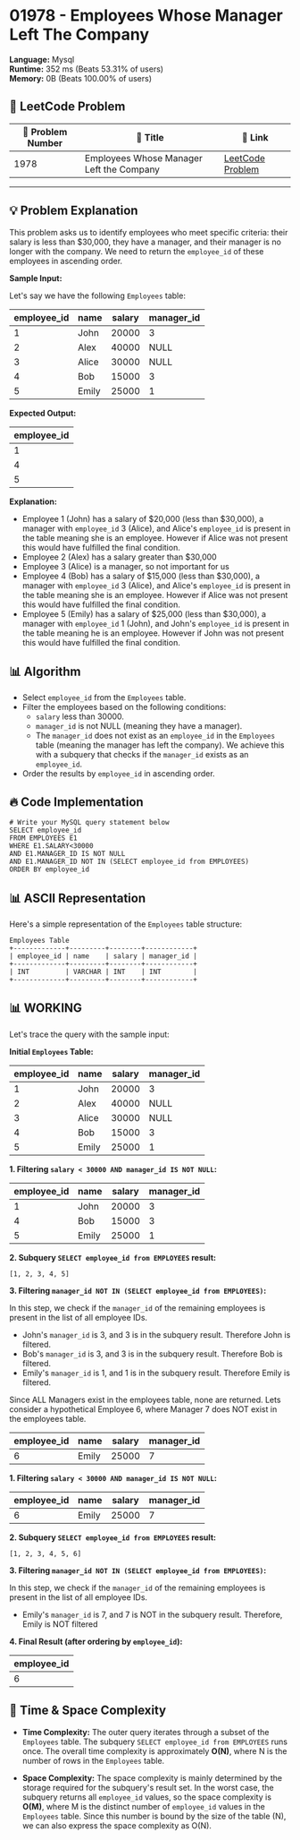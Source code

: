 # 01978 - Employees Whose Manager Left The Company
    
**Language:** Mysql  
**Runtime:** 352 ms (Beats 53.31% of users)  
**Memory:** 0B (Beats 100.00% of users)  

## 📝 **LeetCode Problem**

| 🔢 Problem Number | 📌 Title                                     | 🔗 Link                                                                                       |
| ------------------ | ------------------------------------------- | -------------------------------------------------------------------------------------------- |
| 1978               | Employees Whose Manager Left the Company | [LeetCode Problem](https://leetcode.com/problems/employees-whose-manager-left-the-company/) |

---

## 💡 **Problem Explanation**

This problem asks us to identify employees who meet specific criteria: their salary is less than \$30,000, they have a manager, and their manager is no longer with the company.  We need to return the `employee_id` of these employees in ascending order.

**Sample Input:**

Let's say we have the following `Employees` table:

| employee_id | name    | salary | manager_id |
|-------------|---------|--------|------------|
| 1           | John    | 20000  | 3          |
| 2           | Alex    | 40000  | NULL       |
| 3           | Alice   | 30000  | NULL       |
| 4           | Bob     | 15000  | 3          |
| 5           | Emily   | 25000  | 1          |

**Expected Output:**

| employee_id |
|-------------|
| 1           |
| 4           |
| 5           |

**Explanation:**

*   Employee 1 (John) has a salary of \$20,000 (less than \$30,000), a manager with `employee_id` 3 (Alice), and Alice's `employee_id` is present in the table meaning she is an employee. However if Alice was not present this would have fulfilled the final condition.
*   Employee 2 (Alex) has a salary greater than $30,000
*   Employee 3 (Alice) is a manager, so not important for us
*   Employee 4 (Bob) has a salary of \$15,000 (less than \$30,000), a manager with `employee_id` 3 (Alice), and Alice's `employee_id` is present in the table meaning she is an employee. However if Alice was not present this would have fulfilled the final condition.
*   Employee 5 (Emily) has a salary of \$25,000 (less than \$30,000), a manager with `employee_id` 1 (John), and John's `employee_id` is present in the table meaning he is an employee. However if John was not present this would have fulfilled the final condition.

## 📊 **Algorithm**

*   Select `employee_id` from the `Employees` table.
*   Filter the employees based on the following conditions:
    *   `salary` less than 30000.
    *   `manager_id` is not NULL (meaning they have a manager).
    *   The `manager_id` does not exist as an `employee_id` in the `Employees` table (meaning the manager has left the company).  We achieve this with a subquery that checks if the `manager_id` exists as an `employee_id`.
*   Order the results by `employee_id` in ascending order.

## 🔥 **Code Implementation**

```mysql
# Write your MySQL query statement below
SELECT employee_id
FROM EMPLOYEES E1
WHERE E1.SALARY<30000
AND E1.MANAGER_ID IS NOT NULL
AND E1.MANAGER_ID NOT IN (SELECT employee_id from EMPLOYEES)
ORDER BY employee_id
```

## 📊 **ASCII Representation**

Here's a simple representation of the `Employees` table structure:

```
Employees Table
+-------------+---------+--------+------------+
| employee_id | name    | salary | manager_id |
+-------------+---------+--------+------------+
| INT         | VARCHAR | INT    | INT        |
+-------------+---------+--------+------------+
```

## 📊 **WORKING**

Let's trace the query with the sample input:

**Initial `Employees` Table:**

| employee_id | name    | salary | manager_id |
|-------------|---------|--------|------------|
| 1           | John    | 20000  | 3          |
| 2           | Alex    | 40000  | NULL       |
| 3           | Alice   | 30000  | NULL       |
| 4           | Bob     | 15000  | 3          |
| 5           | Emily   | 25000  | 1          |

**1. Filtering `salary < 30000 AND manager_id IS NOT NULL`:**

| employee_id | name    | salary | manager_id |
|-------------|---------|--------|------------|
| 1           | John    | 20000  | 3          |
| 4           | Bob     | 15000  | 3          |
| 5           | Emily   | 25000  | 1          |

**2. Subquery `SELECT employee_id from EMPLOYEES` result:**

`[1, 2, 3, 4, 5]`

**3.  Filtering `manager_id NOT IN (SELECT employee_id from EMPLOYEES)`:**

In this step, we check if the `manager_id` of the remaining employees is present in the list of all employee IDs.
*   John's `manager_id` is 3, and 3 is in the subquery result.  Therefore John is filtered.
*   Bob's `manager_id` is 3, and 3 is in the subquery result. Therefore Bob is filtered.
*   Emily's `manager_id` is 1, and 1 is in the subquery result. Therefore Emily is filtered.

Since ALL Managers exist in the employees table, none are returned. Lets consider a hypothetical Employee 6, where Manager 7 does NOT exist in the employees table.

| employee_id | name    | salary | manager_id |
|-------------|---------|--------|------------|
| 6           | Emily   | 25000  | 7          |

**1. Filtering `salary < 30000 AND manager_id IS NOT NULL`:**

| employee_id | name    | salary | manager_id |
|-------------|---------|--------|------------|
| 6           | Emily   | 25000  | 7          |

**2. Subquery `SELECT employee_id from EMPLOYEES` result:**

`[1, 2, 3, 4, 5, 6]`

**3.  Filtering `manager_id NOT IN (SELECT employee_id from EMPLOYEES)`:**

In this step, we check if the `manager_id` of the remaining employees is present in the list of all employee IDs.
*   Emily's `manager_id` is 7, and 7 is NOT in the subquery result.  Therefore, Emily is NOT filtered

**4. Final Result (after ordering by `employee_id`):**

| employee_id |
|-------------|
| 6           |

## 🚀 **Time & Space Complexity**

*   **Time Complexity:** The outer query iterates through a subset of the `Employees` table. The subquery `SELECT employee_id from EMPLOYEES` runs once. The overall time complexity is approximately **O(N)**, where N is the number of rows in the `Employees` table.

*   **Space Complexity:**  The space complexity is mainly determined by the storage required for the subquery's result set. In the worst case, the subquery returns all `employee_id` values, so the space complexity is **O(M)**, where M is the distinct number of `employee_id` values in the `Employees` table.  Since this number is bound by the size of the table (N), we can also express the space complexity as O(N).
    